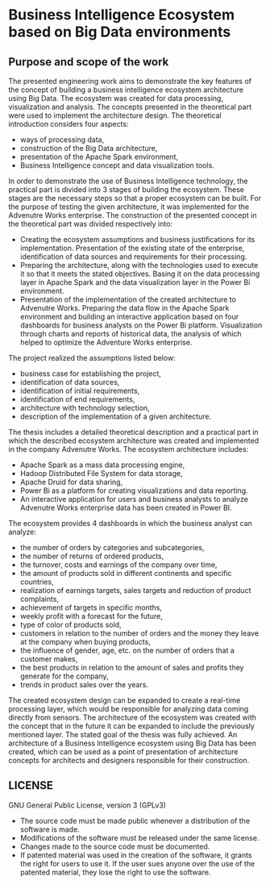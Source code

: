 # Business Intelligence Ecosystem based on Big Data environments  
## Purpose and scope of the work
The presented engineering work aims to demonstrate the key features of the concept of building a business intelligence ecosystem architecture using Big Data. The ecosystem was created for data processing, visualization and analysis. The concepts presented in the theoretical part were used to implement the architecture design. The theoretical introduction considers four aspects:
- ways of processing data,
- construction of the Big Data architecture,
- presentation of the Apache Spark environment,
- Business Intelligence concept and data visualization tools.

In order to demonstrate the use of Business Intelligence technology, the practical part is divided into 3 stages of building the ecosystem. These stages are the necessary steps so that a proper ecosystem can be built. For the purpose of testing the given architecture, it was implemented for the Advenutre Works enterprise. The construction of the presented concept in the theoretical part was divided respectively into:
- Creating the ecosystem assumptions and business justifications for its implementation. Presentation of the existing state of the enterprise, identification of data sources and requirements for their processing.
- Preparing the architecture, along with the technologies used to execute it so that it meets the stated objectives. Basing it on the data processing layer in Apache Spark and the data visualization layer in the Power Bi environment.
- Presentation of the implementation of the created architecture to Advenutre Works. Preparing the data flow in the Apache Spark environment and building an interactive application based on four dashboards for business analysts on the Power Bi platform. Visualization through charts and reports of historical data, the analysis of which helped to optimize the Adventure Works enterprise.

The project realized the assumptions listed below:
- business case for establishing the project,
- identification of data sources,
- identification of initial requirements,
- identification of end requirements,
- architecture with technology selection,
- description of the implementation of a given architecture.

The thesis includes a detailed theoretical description and a practical part in which the described ecosystem architecture was created and implemented in the company Advenutre Works. The ecosystem architecture includes:
- Apache Spark as a mass data processing engine,
- Hadoop Distributed File System for data storage,
- Apache Druid for data sharing,
- Power Bi as a platform for creating visualizations and data reporting.
- An interactive application for users and business analysts to analyze Advenutre Works enterprise data has been created in Power BI.

The ecosystem provides 4 dashboards in which the business analyst can analyze:
- the number of orders by categories and subcategories,
- the number of returns of ordered products,
- the turnover, costs and earnings of the company over time,
- the amount of products sold in different continents and specific countries,
- realization of earnings targets, sales targets and reduction of product complaints,
- achievement of targets in specific months,
- weekly profit with a forecast for the future,
- type of color of products sold,
- customers in relation to the number of orders and the money they leave at the company when buying products,
- the influence of gender, age, etc. on the number of orders that a customer makes,
- the best products in relation to the amount of sales and profits they generate for the company,
- trends in product sales over the years.

The created ecosystem design can be expanded to create a real-time processing layer, which would be responsible for analyzing data coming directly from sensors. The architecture of the ecosystem was created with the concept that in the future it can be expanded to include the previously mentioned layer.
The stated goal of the thesis was fully achieved. An architecture of a Business Intelligence ecosystem using Big Data has been created, which can be used as a point of presentation of architecture concepts for architects and designers responsible for their construction.
## LICENSE

GNU General Public License, version 3 (GPLv3)
- The source code must be made public whenever a distribution of the software is made.
- Modifications of the software must be released under the same license.
- Changes made to the source code must be documented.
- If patented material was used in the creation of the software, it grants the right for users to use it. If the user sues anyone over the use of the patented material, they lose the right to use the software.
